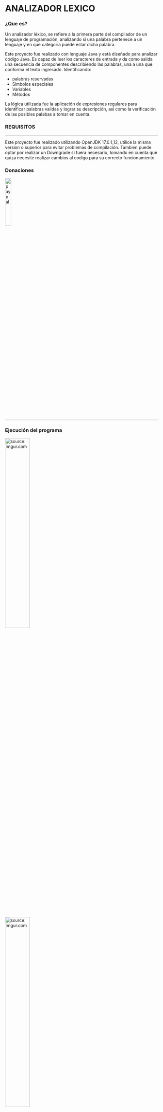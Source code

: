 # **ANALIZADOR LEXICO**


### **¿Que es?**

Un analizador léxico, se refiere a la primera parte del compilador de un lenguaje de programación, analizando si una palabra pertenece a un lenguaje y en que categoria puede estar dicha palabra.

Este proyecto fue realizado con lenguaje Java y está diseñado para analizar código Java. Es capaz de leer los caracteres de entrada y da como salida una secuencia de componentes describiendo las palabras, una a una que conforma el texto ingresado. Identificando:
- palabras reservadas
- Simbolos especiales
- Variables
- Métodos

La lógica utilizada fue la aplicación de expresiones regulares para identificar palabras validas y lograr su descripción, así como la verificación de las posibles palabas a tomar en cuenta.

### **REQUISITOS**
------------
Este proyecto fue realizado utilizando OpenJDK 17.0.1_12, utilice la misma version o superior para evitar problemas de compilación.
Tambien puede optar por realizar un Downgrade si fuera necesario, tomando en cuenta que quiza necesite realizar cambios al codigo para su correcto funcionamiento.

### **Donaciones**

<a href="https://www.paypal.com/paypalme/EAjset?locale.x=es_XC" alt="paypal" target="_blank">
<img src="https://i.imgur.com/IWPug8j.png" title="paypal" width="20%"></a>

------------


### **Ejecución del programa**
<a href="https://imgur.com/glzU3zs"><img src="https://i.imgur.com/glzU3zs.png" title="source: imgur.com" width="40%"/></a>

<a href="https://imgur.com/MTfSCGn"><img src="https://i.imgur.com/MTfSCGn.png" title="source: imgur.com" width="40%"/></a>
